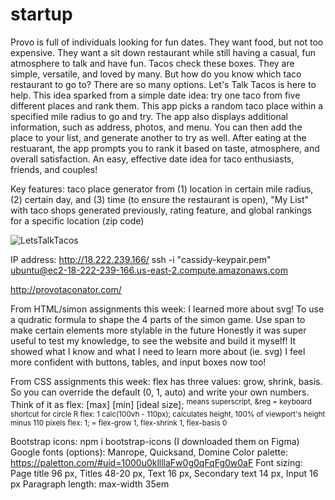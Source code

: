 # startup
Provo is full of individuals looking for fun dates. They want food, but not too expensive. They want a sit down restaurant while still having a casual, fun atmosphere to talk and have fun. Tacos check these boxes. They are simple, versatile, and loved by many. But how do you know which taco restaurant to go to? There are so many options. Let's Talk Tacos is here to help. This idea sparked from a simple date idea: try one taco from five different places and rank them. This app picks a random taco place within a specified mile radius to go and try. The app also displays additional information, such as address, photos, and menu. You can then add the place to your list, and generate another to try as well. After eating at the restuarant, the app prompts you to rank it based on taste, atmosphere, and overall satisfaction. An easy, effective date idea for taco enthusiasts, friends, and couples!

Key features: taco place generator from (1) location in certain mile radius, (2) certain day, and (3) time (to ensure the restaurant is open), "My List" with taco shops generated previously, rating feature, and global rankings for a specific location (zip code)

![LetsTalkTacos](https://user-images.githubusercontent.com/120153538/214683601-231f275c-fc0d-4737-b04b-40cf91a3df9b.jpg)


IP address: http://18.222.239.166/
ssh -i "cassidy-keypair.pem" ubuntu@ec2-18-222-239-166.us-east-2.compute.amazonaws.com

http://provotaconator.com/

From HTML/simon assignments this week:
I learned more about svg! To use a qudratic formula to shape the 4 parts of the simon game.
Use span to make certain elements more stylable in the future
Honestly it was super useful to test my knowledge, to see the website and build it myself! It showed what I know and what I need to learn more about (ie. svg)
I feel more confident with buttons, tables, and input boxes now too!

From CSS assignments this week:
flex has three values: grow, shrink, basis. So you can override the default (0, 1, auto) and write your own numbers. Think of it as flex: [max] [min] [ideal size];
<sup> means superscript, &reg = keyboard shortcut for circle R
flex: 1 calc(100vh - 110px); calculates height, 100% of viewport's height minus 110 pixels
flex: 1; = flex-grow 1, flex-shrink 1, flex-basis 0

Bootstrap icons: npm i bootstrap-icons (I downloaded them on Figma)
Google fonts (options): Manrope, Quicksand, Domine
Color palette: https://paletton.com/#uid=1000u0kllllaFw0g0qFqFg0w0aF
Font sizing: Page title	96 px, Titles	48-20 px, Text	16 px, Secondary text	14 px, Input	16 px
Paragraph length: max-width 35em

